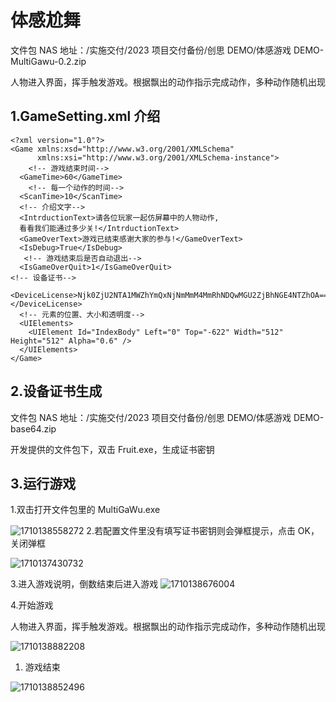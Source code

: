 # 体感尬舞

文件包 NAS 地址：/实施交付/2023 项目交付备份/创思 DEMO/体感游戏 DEMO-MultiGawu-0.2.zip

人物进入界面，挥手触发游戏。根据飘出的动作指示完成动作，多种动作随机出现

## 1.GameSetting.xml 介绍

```
<?xml version="1.0"?>
<Game xmlns:xsd="http://www.w3.org/2001/XMLSchema"
      xmlns:xsi="http://www.w3.org/2001/XMLSchema-instance">
    <!-- 游戏结束时间-->
  <GameTime>60</GameTime>
    <!-- 每一个动作的时间-->
  <ScanTime>10</ScanTime>
  <!-- 介绍文字-->
  <IntrductionText>请各位玩家一起仿屏幕中的人物动作,
  看看我们能通过多少关!</IntrductionText>
  <GameOverText>游戏已结束感谢大家的参与!</GameOverText>
  <IsDebug>True</IsDebug>
   <!-- 游戏结束后是否自动退出-->
  <IsGameOverQuit>1</IsGameOverQuit>
<!-- 设备证书-->
  <DeviceLicense>Njk0ZjU2NTA1MWZhYmQxNjNmMmM4MmRhNDQwMGU2ZjBhNGE4NTZhOA==</DeviceLicense>
  <!-- 元素的位置、大小和透明度-->
  <UIElements>
    <UIElement Id="IndexBody" Left="0" Top="-622" Width="512" Height="512" Alpha="0.6" />
  </UIElements>
</Game>
```

## 2.设备证书生成

文件包 NAS 地址：/实施交付/2023 项目交付备份/创思 DEMO/体感游戏 DEMO-base64.zip

开发提供的文件包下，双击 Fruit.exe，生成证书密钥

## 3.运行游戏

1.双击打开文件包里的 MultiGaWu.exe

![1710138558272](https://sensingstore.oss-cn-shanghai.aliyuncs.com/Troncell/Knowledge/Docs/InteractiveGames/image/GaWu/1710138558272.png) 2.若配置文件里没有填写证书密钥则会弹框提示，点击 OK，关闭弹框

![1710137430732](https://sensingstore.oss-cn-shanghai.aliyuncs.com/Troncell/Knowledge/Docs/InteractiveGames/image/ConnectingObjects/1710137430732.png)

3.进入游戏说明，倒数结束后进入游戏
![1710138676004](https://sensingstore.oss-cn-shanghai.aliyuncs.com/Troncell/Knowledge/Docs/InteractiveGames/image/GaWu/1710138676004.png)

4.开始游戏

人物进入界面，挥手触发游戏。根据飘出的动作指示完成动作，多种动作随机出现

![1710138882208](https://sensingstore.oss-cn-shanghai.aliyuncs.com/Troncell/Knowledge/Docs/InteractiveGames/image/GaWu/1710138882208.png)

1. 游戏结束

![1710138852496](https://sensingstore.oss-cn-shanghai.aliyuncs.com/Troncell/Knowledge/Docs/InteractiveGames/image/GaWu/1710138852496.png)
